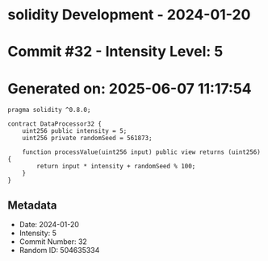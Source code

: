 ﻿# solidity Development - 2024-01-20
# Commit #32 - Intensity Level: 5
# Generated on: 2025-06-07 11:17:54
```solidity
pragma solidity ^0.8.0;

contract DataProcessor32 {
    uint256 public intensity = 5;
    uint256 private randomSeed = 561873;

    function processValue(uint256 input) public view returns (uint256) {
        return input * intensity + randomSeed % 100;
    }
}
```
## Metadata
- Date: 2024-01-20
- Intensity: 5
- Commit Number: 32
- Random ID: 504635334
